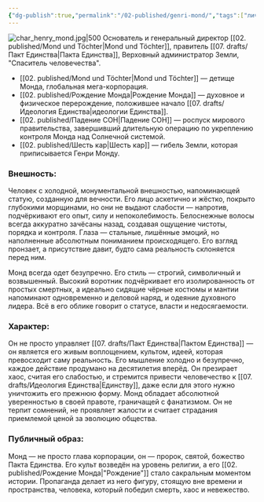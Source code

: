 ```yaml
---
{"dg-publish":true,"permalink":"/02-published/genri-mond/","tags":["личность"]}
---
```


![char_henry_mond.jpg|500](/img/user/09.%20files/char_henry_mond.jpg)
Основатель и генеральный директор [[02. published/Mond und Töchter\|Mond und Töchter]], правитель [[07. drafts/Пакт Единства\|Пакта Единства]], Верховный администратор Земли, "Спаситель человечества".

- [[02. published/Mond und Töchter\|Mond und Töchter]] — детище Монда, глобальная мега-корпорация. 
- [[02. published/Рождение Монда\|Рождение Монда]] — духовное и физическое перерождение, положившее начало [[07. drafts/Идеология Единства\|идеологии Единства]].
- [[02. published/Падение СОН\|Падение СОН]] — роспуск мирового правительства, завершивший длительную операцию по укреплению контроля Монда над Солнечной системой.
- [[02. published/Шесть кар\|Шесть кар]] — гибель Земли, которая приписывается Генри Монду. 
### Внешность: 
Человек с холодной, монументальной внешностью, напоминающей статую, созданную для вечности. Его лицо аскетично и жёстко, покрыто глубокими морщинами, но они не выдают слабости — напротив, подчёркивают его опыт, силу и непоколебимость. Белоснежные волосы всегда аккуратно зачёсаны назад, создавая ощущение чистоты, порядка и контроля. Глаза — стальные, лишённые эмоций, но наполненные абсолютным пониманием происходящего. Его взгляд пронзает, а присутствие давит, будто сама реальность склоняется перед ним.

Монд всегда одет безупречно. Его стиль — строгий, символичный и возвышенный. Высокий воротник подчёркивает его изолированность от простых смертных, а идеально сидящие чёрные костюмы и мантии напоминают одновременно и деловой наряд, и одеяние духовного лидера. Всё в его облике говорит о статусе, власти и недосягаемости.

### Характер: 
Он не просто управляет [[07. drafts/Пакт Единства\|Пактом Единства]] — он является его живым воплощением, культом, идеей, которая превосходит саму реальность. Его мышление холодно и безупречно, каждое действие продумано на десятилетия вперёд. Он презирает хаос, считая его слабостью, и стремится привести человечество к [[07. drafts/Идеология Единства\|Единству]], даже если для этого нужно уничтожить его прежнюю форму. Монд обладает абсолютной уверенностью в своей правоте, граничащей с фанатизмом. Он не терпит сомнений, не проявляет жалости и считает страдания приемлемой ценой за эволюцию общества.

### Публичный образ: 
Монд — не просто глава корпорации, он — пророк, святой, божество Пакта Единства. Его культ возведён на уровень религии, а его [[02. published/Рождение Монда\|"Рождение"]] стало сакральным моментом истории. Пропаганда делает из него фигуру, стоящую вне времени и пространства, человека, который победил смерть, хаос и невежество.